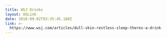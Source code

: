 ```yaml
---
title: WSJ Drinks
layout: OGLink
date: 2018-09-02T03:35:45.180Z
link: >-
  https://www.wsj.com/articles/dull-skin-restless-sleep-theres-a-drink-for-that-1535457600
---
```



